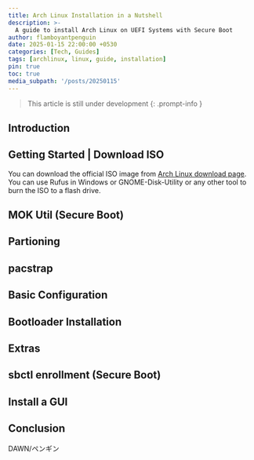 ```yaml
---
title: Arch Linux Installation in a Nutshell
description: >-
  A guide to install Arch Linux on UEFI Systems with Secure Boot
author: flamboyantpenguin
date: 2025-01-15 22:00:00 +0530
categories: [Tech, Guides]
tags: [archlinux, linux, guide, installation]
pin: true
toc: true
media_subpath: '/posts/20250115'
---
```


> This article is still under development
{: .prompt-info }

## Introduction

## Getting Started | Download ISO

You can download the official ISO image from [Arch Linux download page](https://archlinux.org/download). You can use Rufus in Windows or GNOME-Disk-Utility or any other tool to burn the ISO to a flash drive.

## MOK Util (Secure Boot)

## Partioning

## pacstrap

## Basic Configuration

## Bootloader Installation

## Extras

## sbctl enrollment (Secure Boot)

## Install a GUI

## Conclusion

DAWN/ペンギン
